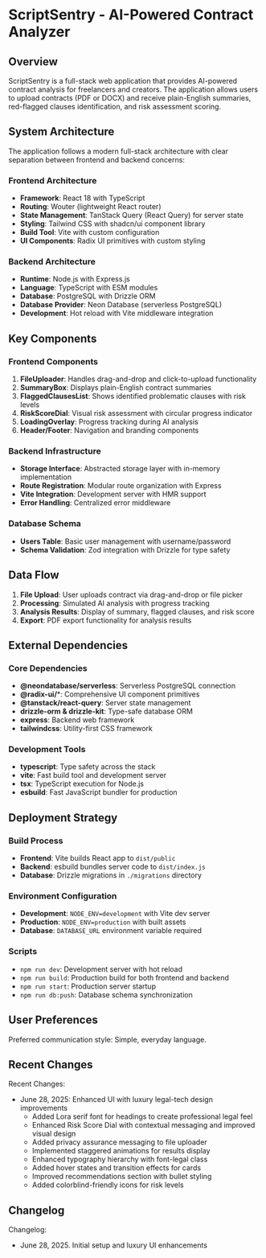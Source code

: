 # ScriptSentry - AI-Powered Contract Analyzer

## Overview

ScriptSentry is a full-stack web application that provides AI-powered contract analysis for freelancers and creators. The application allows users to upload contracts (PDF or DOCX) and receive plain-English summaries, red-flagged clauses identification, and risk assessment scoring.

## System Architecture

The application follows a modern full-stack architecture with clear separation between frontend and backend concerns:

### Frontend Architecture
- **Framework**: React 18 with TypeScript
- **Routing**: Wouter (lightweight React router)
- **State Management**: TanStack Query (React Query) for server state
- **Styling**: Tailwind CSS with shadcn/ui component library
- **Build Tool**: Vite with custom configuration
- **UI Components**: Radix UI primitives with custom styling

### Backend Architecture
- **Runtime**: Node.js with Express.js
- **Language**: TypeScript with ESM modules
- **Database**: PostgreSQL with Drizzle ORM
- **Database Provider**: Neon Database (serverless PostgreSQL)
- **Development**: Hot reload with Vite middleware integration

## Key Components

### Frontend Components
1. **FileUploader**: Handles drag-and-drop and click-to-upload functionality
2. **SummaryBox**: Displays plain-English contract summaries
3. **FlaggedClausesList**: Shows identified problematic clauses with risk levels
4. **RiskScoreDial**: Visual risk assessment with circular progress indicator
5. **LoadingOverlay**: Progress tracking during AI analysis
6. **Header/Footer**: Navigation and branding components

### Backend Infrastructure
- **Storage Interface**: Abstracted storage layer with in-memory implementation
- **Route Registration**: Modular route organization with Express
- **Vite Integration**: Development server with HMR support
- **Error Handling**: Centralized error middleware

### Database Schema
- **Users Table**: Basic user management with username/password
- **Schema Validation**: Zod integration with Drizzle for type safety

## Data Flow

1. **File Upload**: User uploads contract via drag-and-drop or file picker
2. **Processing**: Simulated AI analysis with progress tracking
3. **Analysis Results**: Display of summary, flagged clauses, and risk score
4. **Export**: PDF export functionality for analysis results

## External Dependencies

### Core Dependencies
- **@neondatabase/serverless**: Serverless PostgreSQL connection
- **@radix-ui/***: Comprehensive UI component primitives
- **@tanstack/react-query**: Server state management
- **drizzle-orm & drizzle-kit**: Type-safe database ORM
- **express**: Backend web framework
- **tailwindcss**: Utility-first CSS framework

### Development Tools
- **typescript**: Type safety across the stack
- **vite**: Fast build tool and development server
- **tsx**: TypeScript execution for Node.js
- **esbuild**: Fast JavaScript bundler for production

## Deployment Strategy

### Build Process
- **Frontend**: Vite builds React app to `dist/public`
- **Backend**: esbuild bundles server code to `dist/index.js`
- **Database**: Drizzle migrations in `./migrations` directory

### Environment Configuration
- **Development**: `NODE_ENV=development` with Vite dev server
- **Production**: `NODE_ENV=production` with built assets
- **Database**: `DATABASE_URL` environment variable required

### Scripts
- `npm run dev`: Development server with hot reload
- `npm run build`: Production build for both frontend and backend
- `npm run start`: Production server startup
- `npm run db:push`: Database schema synchronization

## User Preferences

Preferred communication style: Simple, everyday language.

## Recent Changes

Recent Changes:
- June 28, 2025: Enhanced UI with luxury legal-tech design improvements
  - Added Lora serif font for headings to create professional legal feel
  - Enhanced Risk Score Dial with contextual messaging and improved visual design
  - Added privacy assurance messaging to file uploader
  - Implemented staggered animations for results display
  - Enhanced typography hierarchy with font-legal class
  - Added hover states and transition effects for cards
  - Improved recommendations section with bullet styling
  - Added colorblind-friendly icons for risk levels

## Changelog

Changelog:
- June 28, 2025. Initial setup and luxury UI enhancements